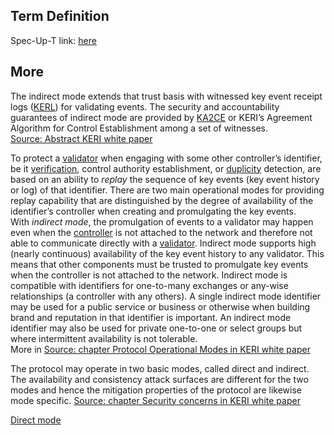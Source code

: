 ## Term Definition

Spec-Up-T link: <a href='https://weboftrust.github.io/WOT-terms/docs/glossary/indirect-mode'>here</a>

## More

The indirect mode extends that trust basis with witnessed key event receipt logs ([KERL](key-event-receipt-log)) for validating events. The security and accountability guarantees of indirect mode are provided by [KA2CE](KA2CE) or KERI’s Agreement Algorithm for Control Establishment among a set of witnesses.  
[Source: Abstract KERI white paper](https://github.com/SmithSamuelM/Papers/blob/master/whitepapers/KERI_WP_2.x.web.pdf)

To protect a [validator](validator) when engaging with some other controller’s identifier, be it [verification](verification), control authority establishment, or [duplicity](duplicity) detection, are based on an ability to _replay_ the sequence of key events (key event history or log) of that identifier. There are two main operational modes for providing replay capability that are distinguished by the degree of availability of the identifier’s controller when creating and promulgating the key events.  
With _indirect mode_, the promulgation of events to a validator may happen even when the [controller](controller) is not attached to the network and therefore not able to communicate directly with a [validator](validator). Indirect mode supports high (nearly continuous) availability of the key event history to any validator. This means that other components must be trusted to promulgate key events when the controller is not attached to the network. Indirect mode is compatible with identifiers for one-to-many exchanges or any-wise relationships (a controller with any others). A single indirect mode identifier may be used for a public service or business or otherwise when building brand and reputation in that identifier is important. An indirect mode identifier may also be used for private one-to-one or select groups but where intermittent availability is not tolerable.  
More in [Source: chapter Protocol Operational Modes in KERI white paper](https://github.com/SmithSamuelM/Papers/blob/master/whitepapers/KERI_WP_2.x.web.pdf)

The protocol may operate in two basic modes, called direct and indirect. The availability and consistency attack surfaces are different for the two modes and hence the mitigation properties of the protocol are likewise mode specific.
[Source: chapter Security concerns in KERI white paper](https://github.com/SmithSamuelM/Papers/blob/master/whitepapers/KERI_WP_2.x.web.pdf)

[Direct mode](direct-mode)
